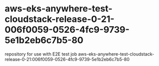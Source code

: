 # aws-eks-anywhere-test-cloudstack-release-0-21-006f0059-0526-4fc9-9739-5e1b2eb6c7b5-80
repository for use with E2E test job aws-eks-anywhere-test-cloudstack-release-0-21:006f0059-0526-4fc9-9739-5e1b2eb6c7b5-80

